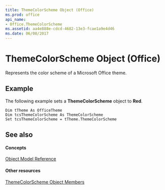 ```yaml
---
title: ThemeColorScheme Object (Office)
ms.prod: office
api_name:
- Office.ThemeColorScheme
ms.assetid: aa4e888e-cdcd-4682-13e3-fcae1a9e4d46
ms.date: 06/08/2017
---
```



# ThemeColorScheme Object (Office)

Represents the color scheme of a Microsoft Office theme.


## Example

The following example sets a **ThemeColorScheme** object to **Red**.


```
Dim tTheme As OfficeTheme 
Dim tcsThemeColorScheme As ThemeColorScheme 
Set tcsThemeColorScheme = tTheme.ThemeColorScheme 
```


## See also


#### Concepts


[Object Model Reference](reference-object-library-reference-for-office.md)
#### Other resources


[ThemeColorScheme Object Members](themecolorscheme-members-office.md)

